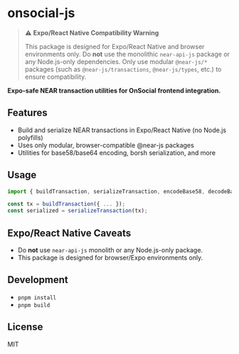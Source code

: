 # onsocial-js

> ⚠️ **Expo/React Native Compatibility Warning**
>
> This package is designed for Expo/React Native and browser environments only. Do **not** use the monolithic `near-api-js` package or any Node.js-only dependencies. Only use modular `@near-js/*` packages (such as `@near-js/transactions`, `@near-js/types`, etc.) to ensure compatibility.

**Expo-safe NEAR transaction utilities for OnSocial frontend integration.**

## Features
- Build and serialize NEAR transactions in Expo/React Native (no Node.js polyfills)
- Uses only modular, browser-compatible @near-js packages
- Utilities for base58/base64 encoding, borsh serialization, and more

## Usage
```ts
import { buildTransaction, serializeTransaction, encodeBase58, decodeBase58 } from 'onsocial-js';

const tx = buildTransaction({ ... });
const serialized = serializeTransaction(tx);
```

## Expo/React Native Caveats
- Do **not** use `near-api-js` monolith or any Node.js-only package.
- This package is designed for browser/Expo environments only.

## Development
- `pnpm install`
- `pnpm build`

## License
MIT
